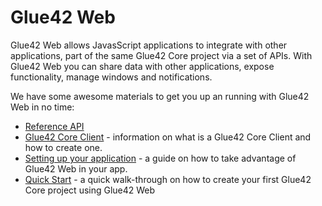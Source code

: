 # Glue42 Web
Glue42 Web allows JavasScript applications to integrate with other applications, part of the same Glue42 Core project via a set of APIs. With Glue42 Web you can share data with other applications, expose functionality, manage windows and notifications.

We have some awesome materials to get you up an running with Glue42 Web in no time:
- [Reference API](https://docs.glue42.com/reference/core/latest/glue42%20web/index.html)
- [Glue42 Core Client](https://docs.glue42.com/core/what-is-glue42-core/core-concepts/glue42-client/index.html) - information on what is a Glue42 Core Client and how to create one.
- [Setting up your application](https://docs.glue42.com/core/getting-started/setting-application/vanilla-js/index.html#) - a guide on how to take advantage of Glue42 Web in your app. 
- [Quick Start](https://docs.glue42.com/core/getting-started/quick-start/index.html) - a quick walk-through on how to create your first Glue42 Core project using Glue42 Web
